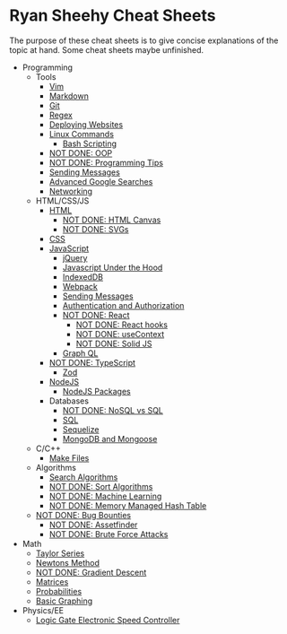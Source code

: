 # Ryan Sheehy Cheat Sheets
The purpose of these cheat sheets is to give concise explanations of the topic at hand. Some cheat sheets maybe unfinished.

- Programming
    - Tools
        - [Vim](./vim.md)
        - [Markdown](./markdown.md)
        - [Git](./git.md)
        - [Regex](./regex.md)
        - [Deploying Websites](./deploying_websites.md)
        - [Linux Commands](./linux_commands.md)
            - [Bash Scripting](./bash_scripting.md)
        - [NOT DONE: OOP](./oop.md)
        - [NOT DONE: Programming Tips](./programming_tips.md)
        - [Sending Messages](./sending_messages.md)
        - [Advanced Google Searches](./advanced_google_searches.md)
        - [Networking](./networking.md)
    - HTML/CSS/JS
        - [HTML](./html.md)
            - [NOT DONE: HTML Canvas](./html_canvas.md)
            - [NOT DONE: SVGs](./svgs.md)
        - [CSS](./css.md)
        - [JavaScript](./javascript.md)
            - [jQuery](./jquery.md)
            - [Javascript Under the Hood](./javascript_under_the_hood.md)
            - [IndexedDB](./indexedDB.md)
            - [Webpack](./webpack.md)
            - [Sending Messages](./sending_messages.md)
            - [Authentication and Authorization](./authentication_and_authorization.md)
            - [NOT DONE: React](./React/react.md)
                - [NOT DONE: React hooks](./React/react_hooks.md)
                - [NOT DONE: useContext](./React/use_context.md)
                - [NOT DONE: Solid JS](./React/solid_js.md)
            - [Graph QL](./graphql.md)
        - [NOT DONE: TypeScript](./typescript.md)
            - [Zod](./zod.md)
        - [NodeJS](./nodejs.md)
            - [NodeJS Packages](./nodejs_packages.md)
        - Databases
            - [NOT DONE: NoSQL vs SQL](./nosql_vs_sql.md)
            - [SQL](./sql.md)
            - [Sequelize](./sequelize.md)
            - [MongoDB and Mongoose](./mongodb_and_mongoose.md)
    - C/C++
        - [Make Files](./make_files.md)
    - Algorithms
        - [Search Algorithms](./search_algorithms.md)
        - [NOT DONE: Sort Algorithms](./sort_algorithms.md)
        - [NOT DONE: Machine Learning](./Machine_Learning/machine_learning.md)
        - [NOT DONE: Memory Managed Hash Table](./memory_managed_hash_table.md)
    - [NOT DONE: Bug Bounties](./Bug_Bounties/bug_bounties.md)
        - [NOT DONE: Assetfinder](./Bug_Bounties/assetfinder.md)
        - [NOT DONE: Brute Force Attacks](./Bug_Bounties/brute_force_attacks.md)
- Math
    - [Taylor Series](./Taylor_Series/taylor_series.md)
    - [Newtons Method](./Newtons_Method/newtons_method.md)
    - [NOT DONE: Gradient Descent](./Machine_Learning/Gradient_Descent/gradient_descent.md)
    - [Matrices](./matrices.md)
    - [Probabilities](./Probability/probability.md)
    - [Basic Graphing](./basic_graphing.md)
- Physics/EE
    - [Logic Gate Electronic Speed Controller](./Logic_Gate_Electronic_Speed_Controller/logic_gate_electronic_speed_controller.md)